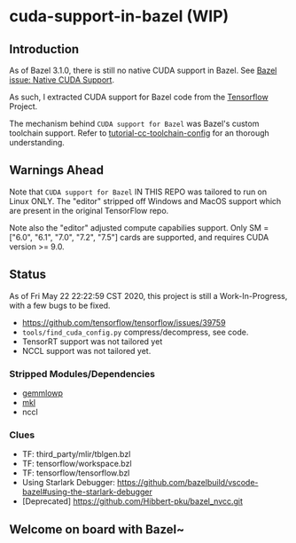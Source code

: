 # cuda-support-in-bazel (WIP)

## Introduction

As of Bazel 3.1.0, there is still no native CUDA support in Bazel. See
[Bazel issue: Native CUDA Support](https://github.com/bazelbuild/bazel/issues/6578).

As such, I extracted CUDA support for Bazel code from the [Tensorflow](https://github.com/tensorflow/tensorflow.git) Project.

The mechanism behind `CUDA support for Bazel` was Bazel's custom toolchain support. Refer to [tutorial-cc-toolchain-config](https://docs.bazel.build/versions/master/tutorial/cc-toolchain-config.html) for an thorough understanding.

## Warnings Ahead

Note that `CUDA support for Bazel` IN THIS REPO was tailored to run on Linux ONLY.
The "editor" stripped off Windows and MacOS support which are present in the original TensorFlow repo.

Note also the "editor" adjusted compute capabilies support. Only SM = ["6.0", "6.1", "7.0", "7.2", "7.5"] cards are supported, and requires CUDA version >= 9.0.

## Status

As of Fri May 22 22:22:59 CST 2020, this project is still a Work-In-Progress, with a few bugs to be fixed.

- https://github.com/tensorflow/tensorflow/issues/39759
- `tools/find_cuda_config.py` compress/decompress, see code.
- TensorRT support was not tailored yet
- NCCL support was not tailored yet.

### Stripped Modules/Dependencies
- [gemmlowp](https://github.com/google/gemmlowp)
- [mkl](https://software.intel.com/content/www/us/en/develop/tools/math-kernel-library.html)
- nccl

### Clues
- TF: third_party/mlir/tblgen.bzl
- TF: tensorflow/workspace.bzl
- TF: tensorflow/tensorflow.bzl
- Using Starlark Debugger: https://github.com/bazelbuild/vscode-bazel#using-the-starlark-debugger
- [Deprecated] https://github.com/Hibbert-pku/bazel_nvcc.git

## Welcome on board with Bazel~

